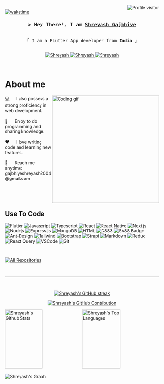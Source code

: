 <!--
<h2 align="center">
  Welcome to my repository!
  <img src="https://media.giphy.com/media/hvRJCLFzcasrR4ia7z/giphy.gif" width="28">
</h2>
-->

<!--
<p align="center">
  <a href="https://github.com/Shreyasgajbhiye"><img src="https://readme-typing-svg.herokuapp.com/?lines=Self%20Taught%20Programmer;Front%20End%20Developer;1.5%2B%20years%20of%20coding%20experience;Always%20learning%20new%20things&center=true&width=380&height=45"></a>
</p>

 -->

<a href="">
  <img align="right" src="https://komarev.com/ghpvc/?username=Shreyasgajbhiye" alt="Profile visitor" />
</a>


[![wakatime](https://wakatime.com/badge/user/eebb3dd8-d9b2-40de-9b88-6fd6cac99dbc.svg)](https://wakatime.com/@eebb3dd8-d9b2-40de-9b88-6fd6cac99dbc)

<!-- Intro  -->
<h3 align="center">
        <samp>&gt; Hey There!, I am
                <b><a target="_blank" href="">Shreyash Gajbhiye</a></b>
        </samp>
</h3>


<p align="center"> 
  <samp>
<!--     <a href="">「 Google Me 」</a> -->
    <br>
    「 I am a FLutter App developer from <b>India</b> 」
    <br>
    <br>
  </samp>
</p>

<p align="center">
 <a href="" target="blank">
  <img src="https://img.shields.io/badge/Website-DC143C?style=for-the-badge&logo=medium&logoColor=white" alt="Shreyash" />
 </a>
 <a href="https://www.linkedin.com/in/shreyashgajbhiye" target="_blank">
  <img src="https://img.shields.io/badge/LinkedIn-0077B5?style=for-the-badge&logo=linkedin&logoColor=white" alt="Shreyash"/>
 </a>
 <!-- <a href="https://dev.to/alsiam" target="_blank">
  <img src="https://img.shields.io/badge/dev.to-0A0A0A?style=for-the-badge&logo=dev.to&logoColor=white" alt="alsiam" />
 </a> -->
 <a href="https://www.instagram.com/shreyxsh.h/" target="_blank">
  <img src="https://img.shields.io/badge/Instagram-fe4164?style=for-the-badge&logo=instagram&logoColor=white" alt="Shreyash" />
 </a> 
</p>
<br />

<!-- About Section -->
 # About me
 
<p>
 <img align="right" width="350" src="/assets/programmer.gif" alt="Coding gif" />
  💻  &emsp; I also possess a strong proficiency in web development.<br/><br/>
  🤖 &emsp; Enjoy to do programming and sharing knowledge. <br/><br/>
  ❤️ &emsp; I love writing code and learning new features.<br/><br/>
  📧 &emsp; Reach me anytime: gajbhiyeshreyash2004@gmail.com<br/><br/>

</p>

<br/>
<br/>

## Use To Code
![Flutter](https://img.shields.io/badge/Flutter-02569B?style=for-the-badge&labelColor=02569B&logo=flutter&logoColor=white)
![Javascript](https://img.shields.io/badge/Javascript-F0DB4F?style=for-the-badge&labelColor=black&logo=javascript&logoColor=F0DB4F)
![Typescript](https://img.shields.io/badge/Typescript-007acc?style=for-the-badge&labelColor=black&logo=typescript&logoColor=007acc)
![React](https://img.shields.io/badge/-React-61DBFB?style=for-the-badge&labelColor=black&logo=react&logoColor=61DBFB)
![React Native](https://img.shields.io/badge/React_Native-20232A?style=for-the-badge&logo=react&logoColor=61DAFB)
![Next.js](https://img.shields.io/badge/next.js-000000?style=for-the-badge&logo=nextdotjs&logoColor=white)
![Nodejs](https://img.shields.io/badge/Nodejs-3C873A?style=for-the-badge&labelColor=black&logo=node.js&logoColor=3C873A)
![Express.js](https://img.shields.io/badge/Express.js-000000?style=for-the-badge&logo=express&logoColor=white)
![MongoDB](https://img.shields.io/badge/MongoDB-4EA94B?style=for-the-badge&logo=mongodb&logoColor=white)
![HTML](https://img.shields.io/badge/HTML5-E34F26?style=for-the-badge&logo=html5&logoColor=white)
![CSS3](https://img.shields.io/badge/CSS3-1572B6?style=for-the-badge&logo=css3&logoColor=white)
![SASS Badge](https://img.shields.io/badge/Sass-CC6699?style=for-the-badge&logo=sass&logoColor=white)
![Ant-Design](https://img.shields.io/badge/AntDesign-0170FE?style=for-the-badge&logo=antdesign&logoColor=white)
![Tailwind](https://img.shields.io/badge/Tailwind_CSS-092749?style=for-the-badge&logo=tailwindcss&logoColor=06B6D4&labelColor=000000)
![Bootstrap](https://img.shields.io/badge/Bootstrap-563D7C?style=for-the-badge&logo=bootstrap&logoColor=white)
![Strapi](https://img.shields.io/badge/strapi-2E7EEA?style=for-the-badge&logo=strapi&logoColor=white)
![Markdown](https://img.shields.io/badge/Markdown-000000?style=for-the-badge&logo=markdown&logoColor=white)
![Redux](https://img.shields.io/badge/Redux-593D88?style=for-the-badge&logo=redux&logoColor=white)
![React Query](https://img.shields.io/badge/-React_Query-FF4154?style=for-the-badge&logo=react%20query&logoColor=white)
![VSCode](https://img.shields.io/badge/Visual_Studio-0078d7?style=for-the-badge&logo=visual%20studio&logoColor=white)
![Git](https://img.shields.io/badge/Git-F05032?style=for-the-badge&logo=git&logoColor=white)

<br/>


<p align="left">
  <a href="https://github.com/Shreyasgajbhiye?tab=repositories" target="_blank"><img alt="All Repositories" title="All Repositories" src="https://img.shields.io/badge/-All%20Repos-2962FF?style=for-the-badge&logo=koding&logoColor=white"/></a>
</p>

<br/>
<hr/>
<br/>

<p align="center">
  <a href="https://github.com/Shreyasgajbhiye">
    <img src="https://github-readme-streak-stats.herokuapp.com/?user=Shreyasgajbhiye&theme=radical&border=7F3FBF&background=0D1117" alt="Shreyash's GitHub streak"/>
  </a>
</p>

<p align="center">
  <a href="https://github.com/Shreyasgajbhiye">
    <img src="https://github-profile-summary-cards.vercel.app/api/cards/profile-details?username=Shreyasgajbhiye&theme=radical" alt="Shreyash's GitHub Contribution"/>
  </a>
</p>

<a> 
    <a href="https://github.com/Shreyasgajbhiye"><img alt="Shreyash's Github Stats" src="https://denvercoder1-github-readme-stats.vercel.app/api?username=Shreyasgajbhiye&show_icons=true&count_private=true&theme=react&border_color=7F3FBF&bg_color=0D1117&title_color=F85D7F&icon_color=F8D866" height="192px" width="49.5%"/></a>
  <a href="https://github.com/Shreyasgajbhiye"><img alt="Shreyash's Top Languages" src="https://denvercoder1-github-readme-stats.vercel.app/api/top-langs/?username=Shreyasgajbhiye&langs_count=8&layout=compact&theme=react&border_color=7F3FBF&bg_color=0D1117&title_color=F85D7F&icon_color=F8D866" height="192px" width="49.5%"/></a>
  <br/>
</a>


![Shreyash's Graph](https://github-readme-activity-graph.vercel.app/graph?username=Shreyasgajbhiye&custom_title=Al%20Gajbhiye's%20GitHub%20Activity%20Graph&bg_color=0D1117&color=7F3FBF&line=7F3FBF&point=7F3FBF&area_color=FFFFFF&title_color=FFFFFF&area=true)
